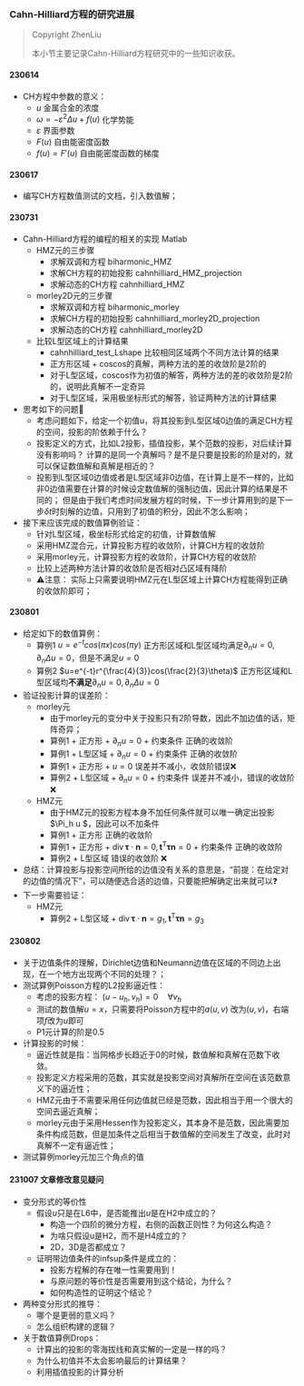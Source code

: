 ### Cahn-Hilliard方程的研究进展

> Copyright ZhenLiu
>
> 本小节主要记录Cahn-Hilliard方程研究中的一些知识收获。



#### 230614

- CH方程中参数的意义：
  - $u$   金属合金的浓度
  - $\omega=-\varepsilon^{2} \Delta u + f(u)$   化学势能
  - $\varepsilon$  界面参数
  - $F(u)$  自由能密度函数
  - $f(u) = F\prime(u)$  自由能密度函数的梯度



#### 230617

- 编写CH方程数值测试的文档，引入数值解；



#### 230731

- Cahn-Hilliard方程的编程的相关的实现 Matlab
  - HMZ元的三步骤
    - 求解双调和方程 biharmonic_HMZ
    - 求解CH方程的初始投影 cahnhilliard_HMZ_projection 
    - 求解动态的CH方程  cahnhilliard_HMZ
  - morley2D元的三步骤
    - 求解双调和方程 biharmonic_morley
    - 求解CH方程的初始投影 cahnhilliard_morley2D_projection 
    - 求解动态的CH方程  cahnhilliard_morley2D
  - 比较L型区域上的计算结果
    - cahnhilliard_test_Lshape 比较相同区域两个不同方法计算的结果
    - 正方形区域 + coscos的真解，两种方法的差的收敛阶是2阶的
    - 对于L型区域，coscos作为初值的解答，两种方法的差的收敛阶是2阶的，说明此真解不一定奇异
    - 对于L型区域，采用极坐标形式的解答，验证两种方法的计算结果
- 思考如下的问题🤔️
  - 考虑问题如下，给定一个初值u，将其投影到L型区域0边值的满足CH方程的空间，投影的阶依赖于什么？ 
  - 投影定义的方式，比如L2投影，插值投影，某个范数的投影，对后续计算没有影响吗？ 计算的是同一个真解吗？是不是只要是投影的阶是对的，就可以保证数值解和真解是相近的？
  - 投影到L型区域0边值或者是L型区域非0边值，在计算上是不一样的，比如非0边值需要在计算的时候设定数值解的强制边值，因此计算的结果是不同的； 但是由于我们考虑时间发展方程的时候，下一步计算用到的是下一步$\delta t$时刻解的边值，只用到了初值的积分，因此不怎么影响；
- 接下来应该完成的数值算例验证：
  - 针对L型区域，极坐标形式给定的初值，计算数值解
  - 采用HMZ混合元，计算投影方程的收敛阶，计算CH方程的收敛阶
  - 采用morley元，计算投影方程的收敛阶，计算CH方程的收敛阶
  - 比较上述两种方法计算的收敛阶是否相对凸区域有降阶
  - ⚠️注意： 实际上只需要说明HMZ元在L型区域上计算CH方程能得到正确的收敛阶即可；
  



#### 230801

- 给定如下的数值算例：
  - 算例1 $u = e^{-t}cos(\pi x)cos(\pi y)$ 正方形区域和L型区域均满足$\partial_n u=0 , \partial_n \Delta u =0$，但是不满足$u=0$
  - 算例2 $u=e^{-t}r^{\frac{4}{3}}cos(\frac{2}{3}\theta)$ 正方形区域和L型区域均**不满足**$\partial_n u=0 , \partial_n \Delta u =0$
- 验证投影计算的误差阶：
  - morley元
    - 由于morley元的变分中关于投影只有2阶导数，因此不加边值的话，矩阵奇异；
    - 算例1 + 正方形 + $\partial_n u=0$ + 约束条件  正确的收敛阶
    - 算例1 + L型区域 + $\partial_n u=0$  + 约束条件  正确的收敛阶
    - 算例1 + 正方形 + $u=0$  误差并不减小，收敛阶错误❌
    - 算例2 + L型区域 + $\partial_n u=0$ + 约束条件  误差并不减小，错误的收敛阶❌
  - HMZ元
    - 由于HMZ元的投影方程本身不加任何条件就可以唯一确定出投影$\Pi_h u $，因此可以不加条件
    - 算例1 + 正方形   正确的收敛阶 
    - 算例1 + 正方形 + $\operatorname{div} \boldsymbol{\tau} \cdot \boldsymbol{n}=0, \boldsymbol{t}^{\mathrm{T}} \boldsymbol{\tau} \boldsymbol{n}=0$  + 约束条件 正确的收敛阶
    - 算例2 + L型区域   错误的收敛阶 ❌
- 总结：计算投影与投影空间所给的边值没有关系的意思是，“前提：在给定对的边值的情况下”，可以随便选合适的边值，只要能把解确定出来就可以❓
- 下一步需要验证：
  - HMZ元 
    - 算例2 + L型区域  +  $\operatorname{div} \boldsymbol{\tau} \cdot \boldsymbol{n}= g_1, \boldsymbol{t}^{\mathrm{T}} \boldsymbol{\tau} \boldsymbol{n}= g_3$ 





#### 230802

- 关于边值条件的理解，Dirichlet边值和Neumann边值在区域的不同边上出现，在一个地方出现两个不同的处理？；
- 测试算例Poisson方程的L2投影逼近性：
  - 考虑的投影方程：  $(u-u_h,v_h)=0 \quad \forall v_h$
  - 测试的数值解$u= x$，只需要将Poisson方程中的$a(u,v)$ 改为$(u,v)$，右端项$f$改为$u$即可
  - P1元计算的阶是0.5
- 计算投影的时候：
  - 逼近性就是指：当网格步长趋近于0的时候，数值解和真解在范数下收敛。
  - 投影定义方程采用的范数，其实就是投影空间对真解所在空间在该范数意义下的逼近性；
  - HMZ元由于不需要采用任何边值就已经是范数，因此相当于用一个很大的空间去逼近真解；
  - morley元由于采用Hessen作为投影定义，其本身不是范数，因此需要加条件构成范数，但是加条件之后相当于数值解的空间发生了改变，此时对真解不一定有逼近性；
- 测试算例morley元加三个角点的值



#### 231007 文章修改意见疑问

- 变分形式的等价性
  - 假设$u$只是在L6中，是否能推出$u$是在H2中成立的？
    - 构造一个四阶的微分方程，右侧的函数正则性？为何这么构造？
    - 为啥只假设u是H2，而不是H4成立的？
    - 2D，3D是否都成立？
  - 证明带边值条件的infsup条件是成立的：
    - 投影方程解的存在唯一性需要用到！
    - 与原问题的等价性是否需要用到这个结论，为什么？
    - 如何构造性的证明这个结论？
- 两种变分形式的推导：
  - 哪个是更弱的意义吗？
  - 怎么组织构建的逻辑？
- 关于数值算例Drops：
  - 计算出的投影的零海拔线和真实解的一定是一样的吗？
  - 为什么初值并不太会影响最后的计算结果？
  - 利用插值投影的计算分析

